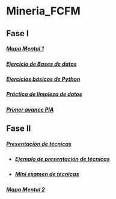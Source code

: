 # Mineria_FCFM
## Fase I
##### [Mapa Mental 1](https://github.com/TennetA0/Mineria_FCFM/blob/main/Trabajos/MapaMental_1_1806170.pdf)
##### [Ejercicio de Bases de datos](https://github.com/TennetA0/Mineria_FCFM/blob/main/Trabajos/Ej1_BasesDatos_Equipo_8.pdf)
##### [Ejercicios básicos de Python](https://github.com/TennetA0/Mineria_FCFM/blob/main/Trabajos/Ej_Python_1806170.ipynb)
##### [Práctica de limpieza de datos](https://github.com/TennetA0/Mineria_FCFM/blob/main/Trabajos/EJ_Limpieza_Equipo8.ipynb)
##### [Primer avance PIA](https://github.com/TennetA0/Mineria_FCFM/blob/main/Trabajos/Avance1_PIA_Equipo8.ipynb)

## Fase II
##### [Presentación de técnicas](https://github.com/TennetA0/Mineria_FCFM/blob/main/Trabajos/Presentaci%C3%B3n_Series-de-Tiempo_Equipo-8.pdf)
- ##### [Ejemplo de presentación de técnicas](https://github.com/TennetA0/Mineria_FCFM/blob/main/Trabajos/Ejercicio_Series-de-Tiempo_Equipo-8.R)
- ##### [Mini examen de técnicas](https://github.com/TennetA0/Mineria_FCFM/blob/main/Trabajos/Calificaci%C3%B3n_Series-de-Tiempo_Equipo-8.pdf)
##### [Mapa Mental 2](https://github.com/TennetA0/Mineria_FCFM/blob/main/Trabajos/MapaMental_2_1806170.pdf)
